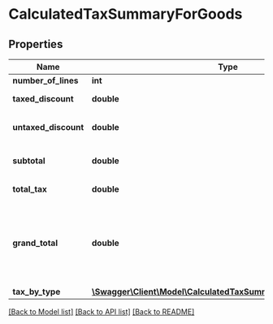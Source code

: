# CalculatedTaxSummaryForGoods

## Properties
Name | Type | Description | Notes
------------ | ------------- | ------------- | -------------
**number_of_lines** | **int** | Count of lines | [optional] 
**taxed_discount** | **double** | sum of all line taxed discounts | [optional] 
**untaxed_discount** | **double** | sum of all line untaxed discounts | [optional] 
**subtotal** | **double** | sum of all line lineAmount attribute | [optional] 
**total_tax** | **double** | sum of all line tax attribute | [optional] 
**grand_total** | **double** | sum of all line lineAmount attribute + sum of all line tax attribute not VAT - sum of all line lineTaxedDiscount attribute | [optional] 
**tax_by_type** | [**\Swagger\Client\Model\CalculatedTaxSummaryForGoodsTaxByType**](CalculatedTaxSummaryForGoodsTaxByType.md) |  | [optional] 

[[Back to Model list]](../README.md#documentation-for-models) [[Back to API list]](../README.md#documentation-for-api-endpoints) [[Back to README]](../README.md)


